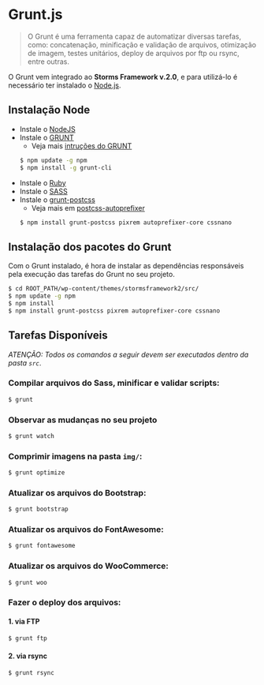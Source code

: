 # Grunt.js #
> O Grunt é uma ferramenta capaz de automatizar diversas tarefas, como: concatenação, minificação e validação de arquivos, otimização de imagem, testes unitários, deploy de arquivos por ftp ou rsync, entre outras.

O Grunt vem integrado ao **Storms Framework v.2.0**, e para utilizá-lo é necessário ter instalado o [Node.js](http://nodejs.org/).

## Instalação Node ##

- Instale o [NodeJS](https://nodejs.org/)
- Instale o [GRUNT](http://gruntjs.com/)
	- Veja mais [intruções do GRUNT](http://gruntjs.com/getting-started)
	```bash
	$ npm update -g npm
	$ npm install -g grunt-cli
	```
- Instale o [Ruby](http://rubyinstaller.org/downloads/)
- Instale o [SASS](http://sass-lang.com/install)
- Instale o [grunt-postcss](https://github.com/nDmitry/grunt-postcss)
	- Veja mais em [postcss-autoprefixer](https://github.com/postcss/autoprefixer)
	```bash
	$ npm install grunt-postcss pixrem autoprefixer-core cssnano
	```

## Instalação dos pacotes do Grunt ##

Com o Grunt instalado, é hora de instalar as dependências responsáveis pela execução das tarefas do Grunt no seu projeto.

```bash
$ cd ROOT_PATH/wp-content/themes/stormsframework2/src/
$ npm update -g npm
$ npm install
$ npm install grunt-postcss pixrem autoprefixer-core cssnano
```

## Tarefas Disponíveis ##

*ATENÇÃO: Todos os comandos a seguir devem ser executados dentro da pasta `src`*.

### Compilar arquivos do Sass, minificar e validar scripts: ###

```bash
$ grunt
```

### Observar as mudanças no seu projeto ###

```bash
$ grunt watch
```

### Comprimir imagens na pasta `img/`: ###

```bash
$ grunt optimize
```

### Atualizar os arquivos do Bootstrap: ###

```bash
$ grunt bootstrap
```

### Atualizar os arquivos do FontAwesome: ###

```bash
$ grunt fontawesome
```

### Atualizar os arquivos do WooCommerce: ###

```bash
$ grunt woo
```

### Fazer o deploy dos arquivos: ###

#### 1. via FTP ####

```bash
$ grunt ftp
```

#### 2. via rsync ####

```bash
$ grunt rsync
```
